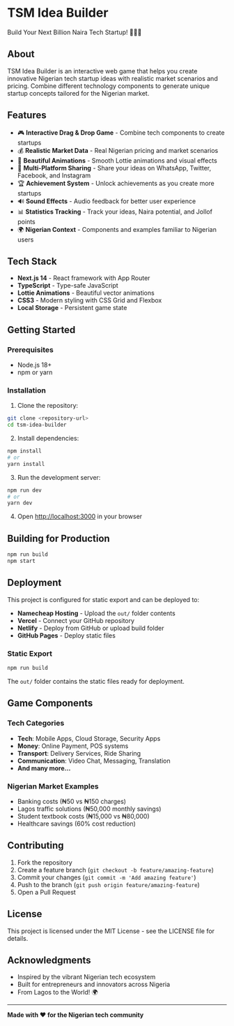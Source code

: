 # TSM Idea Builder

Build Your Next Billion Naira Tech Startup! 🚀🇳🇬

## About

TSM Idea Builder is an interactive web game that helps you create innovative Nigerian tech startup ideas with realistic market scenarios and pricing. Combine different technology components to generate unique startup concepts tailored for the Nigerian market.

## Features

- 🎮 **Interactive Drag & Drop Game** - Combine tech components to create startups
- 💰 **Realistic Market Data** - Real Nigerian pricing and market scenarios
- 🎨 **Beautiful Animations** - Smooth Lottie animations and visual effects
- 📱 **Multi-Platform Sharing** - Share your ideas on WhatsApp, Twitter, Facebook, and Instagram
- 🏆 **Achievement System** - Unlock achievements as you create more startups
- 🔊 **Sound Effects** - Audio feedback for better user experience
- 📊 **Statistics Tracking** - Track your ideas, Naira potential, and Jollof points
- 🌍 **Nigerian Context** - Components and examples familiar to Nigerian users

## Tech Stack

- **Next.js 14** - React framework with App Router
- **TypeScript** - Type-safe JavaScript
- **Lottie Animations** - Beautiful vector animations
- **CSS3** - Modern styling with CSS Grid and Flexbox
- **Local Storage** - Persistent game state

## Getting Started

### Prerequisites

- Node.js 18+ 
- npm or yarn

### Installation

1. Clone the repository:
```bash
git clone <repository-url>
cd tsm-idea-builder
```

2. Install dependencies:
```bash
npm install
# or
yarn install
```

3. Run the development server:
```bash
npm run dev
# or
yarn dev
```

4. Open [http://localhost:3000](http://localhost:3000) in your browser

## Building for Production

```bash
npm run build
npm start
```

## Deployment

This project is configured for static export and can be deployed to:

- **Namecheap Hosting** - Upload the `out/` folder contents
- **Vercel** - Connect your GitHub repository
- **Netlify** - Deploy from GitHub or upload build folder
- **GitHub Pages** - Deploy static files

### Static Export

```bash
npm run build
```

The `out/` folder contains the static files ready for deployment.

## Game Components

### Tech Categories
- **Tech**: Mobile Apps, Cloud Storage, Security Apps
- **Money**: Online Payment, POS systems
- **Transport**: Delivery Services, Ride Sharing
- **Communication**: Video Chat, Messaging, Translation
- **And many more...**

### Nigerian Market Examples
- Banking costs (₦50 vs ₦150 charges)
- Lagos traffic solutions (₦50,000 monthly savings)
- Student textbook costs (₦15,000 vs ₦80,000)
- Healthcare savings (60% cost reduction)

## Contributing

1. Fork the repository
2. Create a feature branch (`git checkout -b feature/amazing-feature`)
3. Commit your changes (`git commit -m 'Add amazing feature'`)
4. Push to the branch (`git push origin feature/amazing-feature`)
5. Open a Pull Request

## License

This project is licensed under the MIT License - see the LICENSE file for details.

## Acknowledgments

- Inspired by the vibrant Nigerian tech ecosystem
- Built for entrepreneurs and innovators across Nigeria
- From Lagos to the World! 🌍

---

**Made with ❤️ for the Nigerian tech community**